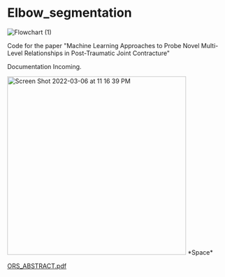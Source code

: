 # Elbow_segmentation

![Flowchart (1)](https://user-images.githubusercontent.com/54511661/156845665-381d1a1d-23c5-4c19-bb8d-6dd43b4cc1d5.png)

Code for the paper "Machine Learning Approaches to Probe Novel Multi-Level Relationships in Post-Traumatic Joint Contracture"

Documentation Incoming. 

<img width="409" alt="Screen Shot 2022-03-06 at 11 16 39 PM" src="https://user-images.githubusercontent.com/54511661/156967419-22f53f05-61ff-4750-b8e0-38bc26407e37.png">
*Space*


[ORS_ABSTRACT.pdf](https://github.com/yanpeng7/Elbow_segmentation/files/8188633/ORS_ABSTRACT.pdf)
